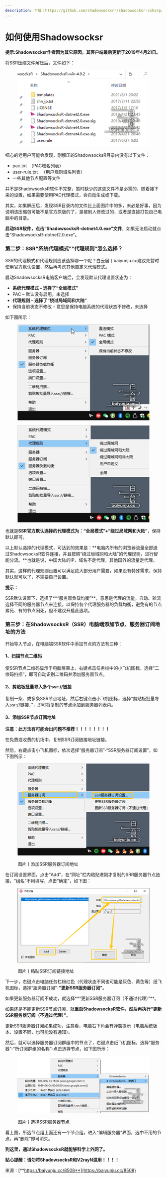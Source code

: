 ```yaml
---
description: 下载：https://github.com/shadowsocksrr/shadowsocksr-csharp/releases
---
```


# 如何使用Shadowsocksr

**提示:Shadowsocksr作者因为其它原因，其客户端最后更新于2019年4月21日。**

将SSR压缩文件解压后，文件如下：

<figure><img src="../.gitbook/assets/SSR电脑版文件目录-baiyunju.cc.png" alt=""><figcaption></figcaption></figure>

细心的老用户可能会发现，刚解压的ShadowsocksR目录内没有以下文件：

* pac.txt　（PAC域名列表）
* user-rule.txt 　（用户规则域名列表）
* 一些其他节点配置等文件

并不是ShadowsocksR软件不完整，暂时缺少的这些文件不是必需的，随着接下来的设置，如果需要使用PAC代理模式，会自动生成或下载。

其实，如果解压后，发现SSR目录内的文件比上面图片中的多，未必是好事，因为说明该压缩包可能不是官方原版的了，是被别人修改过的，或者是直接打包自己电脑中的目录。

**启动SSR软件，点击“ShadowsocksR-dotnet4.0.exe”文件**，如果无法启动就点击“ShadowsocksR-dotnet2.0.exe”。

### 第二步：SSR“系统代理模式”“代理规则”怎么选择？

SSR的代理模式和代理规则应该选择哪一个呢？白云居丨baiyunju.cc建议先暂时使用官方默认设置，然后再考虑其他自定义代理模式。

启动ShadowsocksR电脑客户端后，会发现默认代理设置状态为：

* **系统代理模式 – 选择了“全局模式”**
* PAC – 默认没有启用，未选择
* **代理规则 – 选择了“绕过局域网和大陆”**
* 保持当前状态不修改 – 意思是保持电脑系统的代理状态不修改，未选择

如下图所示：

<figure><img src="../.gitbook/assets/Shadowsocks、SSR系统代理模式默认设置全局模式-baiyunju.cc.jpg" alt=""><figcaption></figcaption></figure>

<figure><img src="../.gitbook/assets/Shadowsocks、SSR代理规则默认设置绕过局域网和大陆-baiyunju.cc.jpg" alt=""><figcaption></figcaption></figure>

也就是**SSR官方默认选择的代理模式为：“全局模式”+“绕过局域网和大陆”**，保持默认即可。

以上默认选择的代理模式，可达到的效果是：**电脑内所有的浏览器流量全部通过ShadowsocksR软件连接，并且按照“绕过局域网和大陆”的代理规则，进行智能分流。**也就是说，中国大陆的IP、域名不走代理，其他国外的流量走代理。

其实，这样的代理规则设置可以满足绝大部分用户需要，如果没有特殊需求，保持默认就可以了，不需要自己设置。

**提示：**

SSR默认设置下，选择了**“服务器负载均衡”**，意思是代理的流量，自动、轮流选择不同的服务器节点来连接，以保持各个代理服务器的负载均衡，避免有的节点累死、有的节点闲死，但不建议开启此选项。

### 第三步：在ShadowsocksR（SSR）电脑端添加节点、服务器订阅地址的方法

开始导入节点，在电脑端SSR软件中添加节点的方法有三种：

#### 1、扫描节点二维码

使SSR节点二维码显示于电脑屏幕上，右键点击任务栏中的小飞机图标，选择“二维码扫描”，即可自动识别二维码并添加服务器节点。

#### 2、剪贴板批量导入多个ssr://链接

复制一条、或多条SSR节点地址，然后右键点击小飞机图标，选择“剪贴板批量导入ssr://链接..”，即可将复制的节点添加到服务器列表内。

#### 3、添加SSR节点订阅地址

**注意：此方法有可能会出问题不推荐！！！！！！！！**

在免费或收费的机场中，复制SSR订阅链接地址链接。

然后，右键点击小飞机图标，依次选择“服务器订阅”-“SSR服务器订阅设置”，如下图所示：

<figure><img src="../.gitbook/assets/添加SSR服务器订阅地址-baiyunju.cc (2).png" alt="图片丨添加SSR服务器节点订阅链接地址"><figcaption><p>图片丨添加SSR服务器订阅地址</p></figcaption></figure>

在订阅设置界面，点击“Add”，在“网址”栏内粘贴进刚才复制的SRR服务器节点链接，“组名”不用填写，点击“确定”，如下图：

<figure><img src="../.gitbook/assets/SSR电脑端服务器订阅设置-baiyunju.cc.png" alt="图片丨粘贴SSR服务器节点订阅链接地址"><figcaption><p>图片丨粘贴SSR订阅链接地址</p></figcaption></figure>

下一步，右键点击电脑任务栏粉红色（代理状态不同也可能是灰色、黄色等）纸飞机图标，选择“服务器订阅”-**“更新SSR服务器订阅”**。

如果更新服务器订阅不成功，就选择**“更新SSR服务器订阅（不通过代理）”**。

如果还是不能更新SSR节点订阅，就**重启ShadowsocksR软件，然后再执行“更新SSR服务器订阅（不通过代理）”**。

更新SSR服务器订阅如果成功，注意看，电脑右下角会有弹窗提示（电脑系统版本、设置不同，也可能没有通知）。

然后，就可以选择服务器订阅群组中的节点了，右键点击纸飞机图标，选择“服务器”-“所订阅群组的名称”-点击选择节点，如下图所示：

<figure><img src="../.gitbook/assets/SSR电脑端选择订阅服务器-baiyunju.cc.png" alt="图片丨选择SSR服务器节点"><figcaption><p>图片丨选择SSR服务器节点</p></figcaption></figure>

看上图，所选节点组上面还有一个节点组，进入“编辑服务器”界面，选中不用的节点，再“删除”即可消失。

**到这里，通过ShadowsocksR就能够科学上外网了。**

**贴心提醒：请勿将ShadowsocksR和V2rayN混用！！！！**

来源：[**https://baiyunju.cc/8508**](https://baiyunju.cc/8508)
